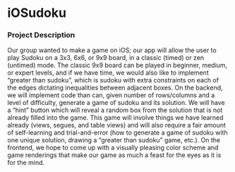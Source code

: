 # iOSudoku
### Project Description
Our group wanted to make a game on iOS; our app will allow the user to play Sudoku on a 3x3, 6x6, or 9x9 board, in a classic (timed) or zen (untimed) mode. The classic 9x9 board can be played in beginner, medium, or expert levels, and if we have time, we would also like to implement “greater than sudoku”, which is sudoku with extra constraints on each of the edges dictating inequalities between adjacent boxes.
On the backend, we will implement code than can, given number of rows/columns and a level of difficulty, generate a game of sudoku and its solution. We will have a “hint” button which will reveal a random box from the solution that is not already filled into the game. This game will involve things we have learned already (views, segues, and table views) and will also require a fair amount of self-learning and trial-and-error (how to generate a game of sudoku with one unique solution, drawing a “greater than sudoku” game, etc.). On the frontend, we hope to come up with a visually pleasing color scheme and game renderings that make our game as much a feast for the eyes as it is for the mind.
